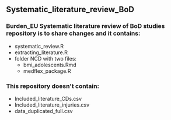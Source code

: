 ## Systematic_literature_review_BoD
### Burden_EU Systematic literature review of BoD studies repository is to share changes and it contains:
- systematic_review.R
- extracting_literature.R 
- folder NCD with two files: 
  - bmi_adolescents.Rmd
  - medflex_package.R
  

### This repository doesn't contain:
- Included_literature_CDs.csv
- Included_literature_injuries.csv
- data_duplicated_full.csv



